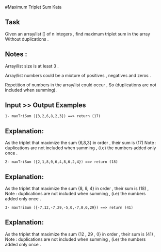 #Maximum Triplet Sum Kata

## Task
   Given an array/list [] of n integers , find maximum triplet sum in the array Without duplications .
   
## Notes :
  Array/list size is at least 3 .
     
  Array/list numbers could be a mixture of positives , negatives and zeros .
     
  Repetition of numbers in the array/list could occur , So (duplications are not included when summing).
  
## Input >> Output Examples
   `1- maxTriSum ({3,2,6,8,2,3}) ==> return (17)`
   
## Explanation:
  As the triplet that maximize the sum {6,8,3} in order , their sum is (17)
  Note : duplications are not included when summing , (i.e) the numbers added only once .
  
  `2- maxTriSum ({2,1,8,0,6,4,8,6,2,4}) ==> return (18)`
  
## Explanation:
  As the triplet that maximize the sum {8, 6, 4} in order , their sum is (18) ,
  Note : duplications are not included when summing , (i.e) the numbers added only once .
  
  `3- maxTriSum ({-7,12,-7,29,-5,0,-7,0,0,29}) ==> return (41)`
  
## Explanation:
  As the triplet that maximize the sum {12 , 29 , 0} in order , their sum is (41) ,
  Note : duplications are not included when summing , (i.e) the numbers added only once .